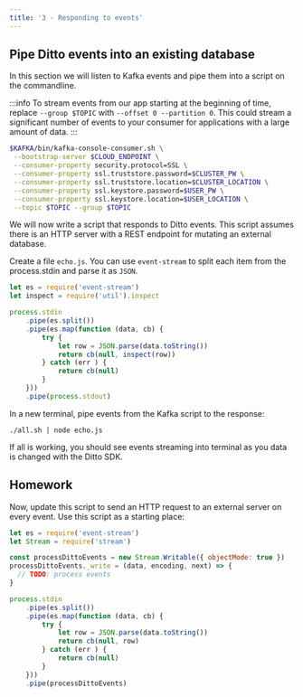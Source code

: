 ```yaml
---
title: '3 - Responding to events'
---
```


## Pipe Ditto events into an existing database

In this section we will listen to Kafka events and pipe them into a script on the commandline. 

:::info
To stream events from our app starting at the beginning of time, replace `--group $TOPIC` with `--offset 0 --partition 0`. This could stream a significant number of events to your consumer for applications with a large amount of data.
:::

```bash
$KAFKA/bin/kafka-console-consumer.sh \
 --bootstrap-server $CLOUD_ENDPOINT \
 --consumer-property security.protocol=SSL \
 --consumer-property ssl.truststore.password=$CLUSTER_PW \
 --consumer-property ssl.truststore.location=$CLUSTER_LOCATION \
 --consumer-property ssl.keystore.password=$USER_PW \
 --consumer-property ssl.keystore.location=$USER_LOCATION \
 --topic $TOPIC --group $TOPIC 
```

We will now write a script that responds to Ditto events. This script assumes there is an HTTP server with a REST endpoint for mutating an external database.

Create a file `echo.js`. You can use `event-stream` to split each item from the process.stdin and parse it as `JSON`. 

```js
let es = require('event-stream')
let inspect = require('util').inspect

process.stdin               
    .pipe(es.split())                  
    .pipe(es.map(function (data, cb) { 
        try {
            let row = JSON.parse(data.toString())
            return cb(null, inspect(row))
        } catch (err ) {
            return cb(null)
        }
    }))
    .pipe(process.stdout)
```

In a new terminal, pipe events from the Kafka script to the response:

```
./all.sh | node echo.js
```

If all is working, you should see events streaming into terminal as you data is changed with the Ditto SDK.

## Homework

Now, update this script to send an HTTP request to an external server on every event. Use this script as a starting place:

```js
let es = require('event-stream')
let Stream = require('stream')

const processDittoEvents = new Stream.Writable({ objectMode: true })
processDittoEvents._write = (data, encoding, next) => {
  // TODO: process events
}

process.stdin               
    .pipe(es.split())                  
    .pipe(es.map(function (data, cb) { 
        try {
            let row = JSON.parse(data.toString())
            return cb(null, row)
        } catch (err ) {
            return cb(null)
        }
    }))
    .pipe(processDittoEvents)
```
